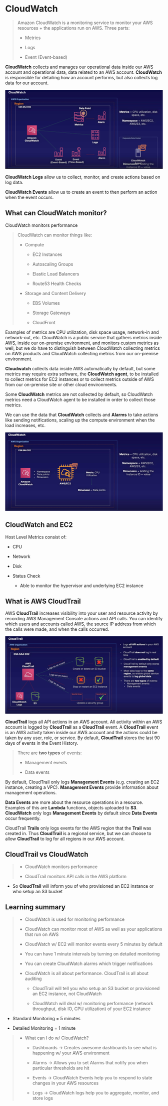 # CloudWatch

> Amazon CloudWatch is a monitoring service to monitor your AWS resources + the applications run on AWS. Three parts:
>
> * Metrics
>
> * Logs
>
> * Event (Event-based)

**CloudWatch** collects and manages our operational data inside our AWS account and operational data, data related to an AWS account. **CloudWatch** is responsible for detailing how an account performs, but also collects log data for our account.

![Fig. 1 CloudWatch overview](../../../../img/SAA-CO2/elastic-compute-cloud/cloudwatch/diagram-i.png)

**CloudWatch Logs** allow us to collect, monitor, and create actions based on log data.

**CloudWatch Events** allow us to create an event to then perform an action when the event occurs.

## What can CloudWatch monitor?

CloudWatch monitors performance

> CloudWatch can monitor things like:
>
> * Compute
>
>    * EC2 Instances
>
>    * Autoscaling Groups
>
>    * Elastic Load Balancers
>
>    * Route53 Health Checks
>
> * Storage and Content Delivery
>
>    * EBS Volumes
>
>    * Storage Gateways
>
>    * CloudFront

Examples of metrics are CPU utilization, disk space usage, network-in and network-out, etc. CloudWatch is a public service that gathers metrics inside AWS, inside our on-premise environment, and monitors custom metrics as well, but we do have to distinguish between CloudWatch collecting metrics on AWS products and CloudWatch collecting metrics from our on-premise environment.

**Cloudwatch** collects data inside AWS automatically by default, but some metrics may require extra software, the **CloudWatch agent**, to be installed to collect metrics for EC2 instances or to collect metrics outside of AWS from our on-premise site or other cloud environments.

Some **CloudWatch** metrics are not collected by default, so CloudWatch metrics need a CloudWatch agent to be installed in order to collect those metrics.

We can use the data that **CloudWatch** collects and **Alarms** to take actions like sending notifications, scaling up the compute environment when the load increases, etc.

![Fig. 2 CloudWatch dimension](../../../../img/SAA-CO2/elastic-compute-cloud/cloudwatch/diagram-ii.png)

## CloudWatch and EC2

Host Level Metrics consist of:

* CPU

* Network

* Disk

* Status Check

    * Able to monitor the hypervisor and underlying EC2 instance

## What is AWS CloudTrail

AWS **CloudTrail** increases visibility into your user and resource activity by recording AWS Management Console actions and API calls. You can identify which users and accounts called AWS, the source IP address from which the calls were made, and when the calls occurred.

![Fig. 3 CloudTrail](../../../../img/SAA-CO2/elastic-compute-cloud/cloudwatch/diagram-iii.png)

**CloudTrail** logs all API actions in an AWS account. All activity within an AWS account is logged by **CloudTrail** as a **CloudTrail** event. A **CloudTrail** event is an AWS activity taken inside our AWS account and the actions could be taken by any user, role, or service. By default, **CloudTrail** stores the last 90 days of events in the Event History.

> There are **two types** of events:
>
> * Management events
>
> * Data events

By default, CloudTrail only logs **Management Events** (e.g. creating an EC2 instance, creating a VPC). **Management Events** provide information about management operations.

**Data Events** are more about the resource operations in a resource. Examples of this are **Lambda** functions, objects uploaded to **S3**. **CloudWatch** only logs **Management Events** by default since **Data Events** occur frequently.

CloudTrail **Trails** only logs events for the AWS region that the **Trail** was created in. Thus **CloudTrail** is a regional service, but we can choose to allow **CloudTrail** to log for all regions in our AWS account.

## CloudTrail vs CloudWatch

> * CloudWatch monitors performance
>
> * CloudTrail monitors API calls in the AWS platform

* So **CloudTrail** will inform you of who provisioned an EC2 instance or who setup an S3 bucket

## Learning summary

> * CloudWatch is used for monitoring performance
>
> * CloudWatch can monitor most of AWS as well as your applications that run on AWS
>
> * CloudWatch w/ EC2 will monitor events every 5 minutes by default
>
> * You can have 1 minute intervals by turning on detailed monitoring
>
> * You can create CloudWatch alarms which trigger notifications
>
> * CloudWatch is all about performance. CloudTrail is all about auditing
>
>   * CloudTrail will tell you who setup an S3 bucket or provisioned an EC2 instance, not CloudWatch
>
>   * CloudWatch will deal w/ monitoring performance (network throughput, disk IO, CPU utilization) of your EC2 instance

* Standard Monitoring = 5 minutes

* Detailed Monitoring = 1 minute

> * What can I do w/ CloudWatch?
>
>   * Dashboards → Creates awesome dashboards to see what is happening w/ your AWS environment
>
>   * Alarms → Allows you to set Alarms that notify you when particular thresholds are hit
>
>   * Events → CloudWatch Events help you to respond to state changes in your AWS resources
>
>   * Logs → CloudWatch logs help you to aggregate, monitor, and store logs
